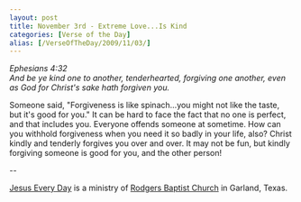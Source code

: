 ```yaml
---
layout: post
title: November 3rd - Extreme Love...Is Kind
categories: [Verse of the Day]
alias: [/VerseOfTheDay/2009/11/03/]
---
```


_Ephesians 4:32  
And be ye kind one to another, tenderhearted, forgiving one another,
even as God for Christ's sake hath forgiven you._

Someone said, "Forgiveness is like spinach...you might not like the
taste, but it's good for you." It can be hard to face the fact that no
one is perfect, and that includes you. Everyone offends someone at
sometime. How can you withhold forgiveness when you need it so badly
in your life, also? Christ kindly and tenderly forgives you over and
over. It may not be fun, but kindly forgiving someone is good for
you, and the other person!

 --

<a href=http://jesuseveryday.net>Jesus Every Day</a> is a ministry of <a href=http://rodgersbaptist.net>Rodgers Baptist Church</a> in Garland, Texas.
